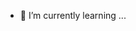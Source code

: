 
- 🌱 I’m currently learning ...
  

<!---
fares1973/fares1973 is a ✨ special ✨ repository because its `README.md` (this file) appears on your GitHub profile.
You can click the Preview link to take a look at your changes.
--->
